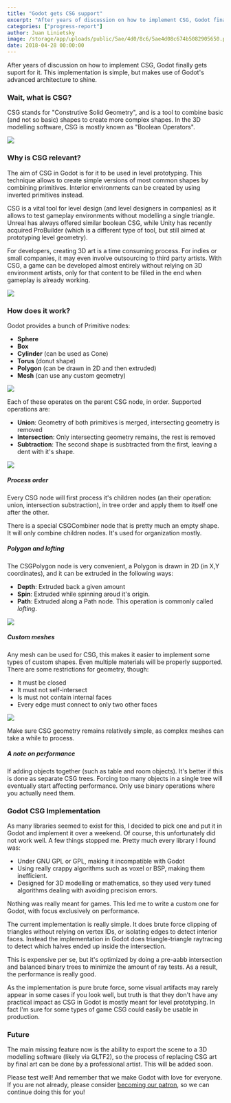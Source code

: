 ```yaml
---
title: "Godot gets CSG support"
excerpt: "After years of discussion on how to implement CSG, Godot finally gets suport for it. This implementation is simple, but makes use of Godot's amazing architecture to shine."
categories: ["progress-report"]
author: Juan Linietsky
image: /storage/app/uploads/public/5ae/4d0/8c6/5ae4d08c674b5082905650.png
date: 2018-04-28 00:00:00
---
```


After years of discussion on how to implement CSG, Godot finally gets suport for it. This implementation is simple, but makes use of Godot's advanced architecture to shine.

### Wait, what is CSG?

CSG stands for "Construtive Solid Geometry", and is a tool to combine basic (and not so basic) shapes to create more complex shapes. In the 3D modelling software, CSG is mostly known as "Boolean Operators".

![](/storage/app/media/csg/csg7.gif)

### Why is CSG relevant?

The aim of CSG in Godot is for it to be used in level prototyping. This technique allows to create simple versions of most common shapes by combining primitives. Interior environments can be created by using inverted primitives instead.

CSG is a vital tool for level design (and level designers in companies) as it allows to test gameplay environments without modelling a single triangle. Unreal has always offered similar boolean CSG, while Unity has recently acquired ProBuilder (which is a different type of tool, but still aimed at prototyping level geometry).

For developers, creating 3D art is a time consuming process. For indies or small companies, it may even involve outsourcing to third party artists. With CSG, a game can be developed almost entirely without relying on 3D environment artists, only for that content to be filled in the end when gameplay is already working.

![](/storage/app/media/csg/csg5.png)

### How does it work?

Godot provides a bunch of Primitive nodes:

* **Sphere**
* **Box**
* **Cylinder** (can be used as Cone)
* **Torus** (donut shape)
* **Polygon** (can be drawn in 2D and then extruded)
* **Mesh** (can use any custom geometry)


![](/storage/app/media/csg/csg1.png)


Each of these operates on the parent CSG node, in order. Supported operations are:

* **Union**: Geometry of both primitives is merged, intersecting geometry is removed
* **Intersection**: Only intersecting geometry remains, the rest is removed
* **Subtraction**: The second shape is susbtracted from the first, leaving a dent with it's shape.

![](/storage/app/media/csg/csg2.png)


##### Process order

Every CSG node will first process it's children nodes (an their operation: union, intersection substraction), in tree order and apply them to itself one after the other.

There is a special CSGCombiner node that is pretty much an empty shape. It will only combine children nodes. It's used for organization mostly.

##### Polygon and lofting

The CSGPolygon node is very convenient, a Polygon is drawn in 2D (in X,Y coordinates), and it can be extruded in the following ways:

* **Depth**: Extruded back a given amount
* **Spin**: Extruded while spinning aroud it's origin.
* **Path**: Extruded along a Path node. This operation is commonly called *lofting*.

![](/storage/app/media/csg/csg3.png)

##### Custom meshes

Any mesh can be used for CSG, this makes it easier to implement some types of custom shapes. Even multiple materials will be properly supported. There are some restrictions for geometry, though:

* It must be closed
* It must not self-intersect
* Is must not contain internal faces
* Every edge must connect to only two other faces

![](/storage/app/media/csg/csg4.png)

Make sure CSG geometry remains relatively simple, as complex meshes can take a while to process.

##### A note on performance

If adding objects together (such as table and room objects). It's better if this is done as separate CSG trees. Forcing too many objects in a single tree will eventually start affecting performance. Only use binary operations where you actually need them.

### Godot CSG Implementation

As many libraries seemed to exist for this, I decided to pick one and put it in Godot and implement it over a weekend. Of course, this unfortunately did not work well. A few things stopped me. Pretty much every library I found was:

* Under GNU GPL or GPL, making it incompatible with Godot
* Using really crappy algorithms such as voxel or BSP, making them inefficient.
* Designed for 3D modelling or mathematics, so they used very tuned algorithms dealing with avoiding precision errors.

Nothing was really meant for games. This led me to write a custom one for Godot, with focus exclusively on performance.

The current implementation is really simple. It does brute force clipping of triangles without relying on vertex IDs, or isolating edges to detect interior faces. Instead the implementation in Godot does triangle-triangle raytracing to detect which halves ended up inside the intersection.

This is expensive per se, but it's optimized by doing a pre-aabb intersection and balanced binary trees to minimize the amount of ray tests. As a result, the performance is really good.

As the implementation is pure brute force, some visual artifacts may rarely appear in some cases if you look well, but truth is that they don't have any practical impact as CSG in Godot is mostly meant for level prototyping. In fact I'm sure for some types of game CSG could easily be usable in production.

### Future

The main missing feature now is the ability to export the scene to a 3D modelling software (likely via GLTF2), so the process of replacing CSG art by final art can be done by a professional artist. This will be added soon.

Please test well! And remember that we make Godot with love for everyone. If you are not already, please consider [becoming our patron](https://www.patreon.com/godotengine), so we can continue doing this for you!

